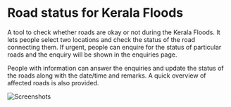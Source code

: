 Road status for Kerala Floods
=================

A tool to check whether roads are okay or not during the Kerala Floods. It lets people select two locations and check the status of the road connecting them. If urgent, people can enquire for the status of particular roads and the enquiry will be shown in the enquiries page.

People with information can answer the enquiries and update the status of the roads along with the date/time and remarks. A quick overview of affected roads is also provided.

![Screenshots](https://raw.githubusercontent.com/AnandBaburajan/Road-Status-for-Kerala-Floods/master/app/screenshots.png)

